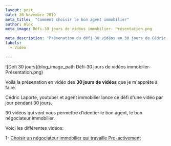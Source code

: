 ```yaml
---
layout: post
date: 26 Novembre 2019
meta_title:  "Comment choisir le bon agent immobilier"
author: Alex
meta_image: Défi-30 jours de vidéos immobilier- Présentation.png

meta_description: "Présenation du défi 30 vidéos en 30 jours de Cédric Laporte et d'Olivier Guerre"
labels:
  - Vidéo

---
```

![Défi 30 jours](blog_image_path Défi-30 jours de vidéos immobilier- Présentation.png)

Voilà la présenation en vidéo des **30 jours de vidéos** que je m'apprête à faire.

Cédric Laporte, youtuber et agent immobilier lance ce défi d'une vidéo par jour pendant 30 jours.

30 vidéos qui vont vous permettre d'identier le bon agent, le bon négociateur immobilier.

Voici les différentes vidéos:

1- [Choisir un négociateur immobilier qui travaille Pro-activement](https://www.youtube.com/watch?v=K1BQpYL4KKM&t)








